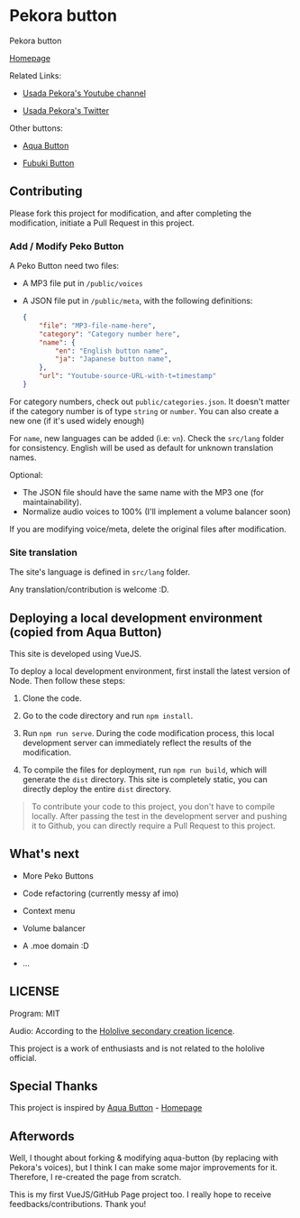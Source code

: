 # Pekora button

Pekora button

[Homepage](https://ntnam11.github.io/pekora-button)

Related Links:

* [Usada Pekora's Youtube channel](https://www.youtube.com/channel/UC1DCedRgGHBdm81E1llLhOQ)

* [Usada Pekora's Twitter](https://twitter.com/usadapekora)

Other buttons:

* [Aqua Button](https://aquaminato.moe/)

* [Fubuki Button](https://sfubuki.moe/)

## Contributing

Please fork this project for modification, and after completing the modification, initiate a Pull Request in this project.

### Add / Modify Peko Button

A Peko Button need two files:
* A MP3 file put in `/public/voices`
* A JSON file put in `/public/meta`, with the following definitions:

    ```json
    {
        "file": "MP3-file-name-here",
        "category": "Category number here",
        "name": {
            "en": "English button name",
            "ja": "Japanese button name",
        },
        "url": "Youtube-source-URL-with-t=timestamp"
    }
    ```

For category numbers, check out `public/categories.json`. It doesn't matter if the category number is of type `string` or `number`. You can also create a new one (if it's used widely enough)

For `name`, new languages can be added (i.e: `vn`). Check the `src/lang` folder for consistency. English will be used as default for unknown translation names.

Optional:
* The JSON file should have the same name with the MP3 one (for maintainability).
* Normalize audio voices to 100% (I'll implement a volume balancer soon)

If you are modifying voice/meta, delete the original files after modification.

### Site translation

The site's language is defined in `src/lang` folder.

Any translation/contribution is welcome :D.

## Deploying a local development environment (copied from Aqua Button)

This site is developed using VueJS.

To deploy a local development environment, first install the latest version of Node. Then follow these steps:

1. Clone the code.

2. Go to the code directory and run `npm install`.

3. Run `npm run serve`. During the code modification process, this local development server can immediately reflect the results of the modification.

4. To compile the files for deployment, run `npm run build`, which will generate the `dist` directory. This site is completely static, you can directly deploy the entire `dist` directory.

> To contribute your code to this project, you don't have to compile locally. After passing the test in the development server and pushing it to Github, you can directly require a Pull Request to this project.

## What's next

* More Peko Buttons

* Code refactoring (currently messy af imo)

* Context menu

* Volume balancer

* A .moe domain :D

* ...

## LICENSE

Program: MIT

Audio: According to the [Hololive secondary creation licence](https://www.hololive.tv/terms).

This project is a work of enthusiasts and is not related to the hololive official.

## Special Thanks

This project is inspired by [Aqua Button](https://github.com/zyzsdy/aqua-button) - [Homepage](https://aquaminato.moe)

## Afterwords

Well, I thought about forking & modifying aqua-button (by replacing with Pekora's voices), but I think I can make some major improvements for it. Therefore, I re-created the page from scratch.

This is my first VueJS/GitHub Page project too. I really hope to receive feedbacks/contributions. Thank you!
